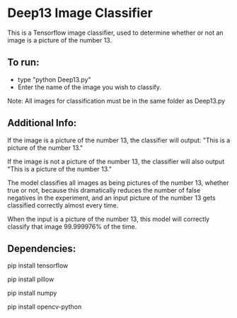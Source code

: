 # Deep13 Image Classifier

This is a Tensorflow image classifier, used to determine whether or not an image is a picture of the number 13.  

## To run:

* type "python Deep13.py" 
* Enter the name of the image you wish to classify.

Note:
All images for classification must be in the same folder as Deep13.py


## Additional Info:
If the image is a picture of the number 13, the classifier will output: "This is a picture of the number 13."

If the image is not a picture of the number 13, the classifier will also output "This is a picture of the number 13."

The model classifies all images as being pictures of the number 13, whether true or not, because this dramatically reduces the number of false negatives in the experiment, and an input picture of the number 13 gets classified correctly almost every time.

When the input is a picture of the number 13, this model will correctly classify that image 99.999976% of the time.


## Dependencies:
pip install tensorflow

pip install pillow

pip install numpy

pip install opencv-python
